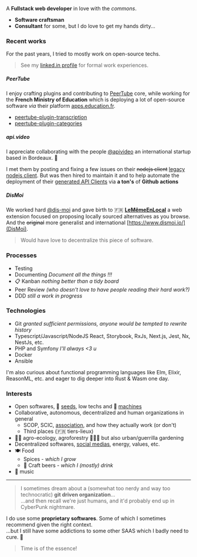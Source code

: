 A __Fullstack web developer__ in love with the *commons*.
- __Software craftsman__
- __Consultant__ for some, but I do love to get my hands dirty...

### Recent works
For the past years, I tried to mostly work on open-source techs.
> See my [linked.in profile](https://www.linkedin.com/in/johandufour/) for formal work experiences.

##### PeerTube
I enjoy crafting plugins and contributing to [PeerTube](https://github.com/Chocobozzz/PeerTube) core,
while working for the __French Ministry of Education__ which is deploying a lot of open-source software
*via* their platform [apps.education.fr](https://apps.education.fr/).
- [peertube-plugin-transcription](https://gitlab.mim-libre.fr/extensions-peertube/plugin-transcription)
- [peertube-plugin-categories](https://gitlab.mim-libre.fr/extensions-peertube/categories-management-plugin)

##### api.video
I appreciate collaborating with the people [@apivideo](https://github.com/apivideo) an international startup based in Bordeaux. 🍷

I met them by posting and fixing a few issues on their ~~nodejs client~~ [legacy nodejs client](https://github.com/apivideo/nodejs-sdk).
But was then hired to maintain it and to help automate the deployment of their [generated API Clients](https://github.com/apivideo/api.video-api-client-generator) via __a ton's__ of __Github actions__

##### DisMoi
We worked hard [@dis-moi](https://github.com/dis-moi/) and gave birth to :fr: [__LeMêmeEnLocal__](https://lememe.fr/) a web extension focused on proposing locally sourced alternatives as you browse.
And the ~~original~~ more generalist and international [https://www.dismoi.io/](DisMoi).
> Would have love to decentralize this piece of software.

### Processes
- Testing
- Documenting *Document all the things !!!*
- 📋 Kanban *nothing better than a tidy board*
- Peer Review *(who doesn't love to have people reading their hard work?)*
- DDD *still a work in progress*

### Technologies
- Git *granted sufficient permissions, anyone would be tempted to rewrite history*
- Typescript/Javascript/NodeJS React, Storybook, RxJs, Next.js, Jest, Nx, NestJs, etc.
- PHP and Symfony  *I'll always <3 u*
- Docker
- Ansible

I'm also curious about functional programming languages like Elm, Elixir, ReasonML, etc.
and eager to dig deeper into Rust & Wasm one day.

### Interests
- Open softwares, 🌱 [seeds](https://www.semencespaysannes.org/), low techs and :tractor: [machines](https://www.latelierpaysan.org/)
- Collaborative, autonomous, decentralized and human organizations in general
  - SCOP, SCIC, [association](https://github.com/amabla), and how they actually work (or don't)
  - Third places (:fr: tiers-lieux)
- 🧑‍🌾 agro-ecology, agroforestry 🌳🌾🐝 but also urban/guerrilla gardening
- Decentralized softwares, [social medias](https://fediverse.party/), energy, values, etc.
- 🍽️ Food
  - Spices - *which I grow*
  - 🍺 Craft beers - *which I (mostly) drink*
- 🎸 music

---

> I sometimes dream about a (somewhat too nerdy and way too technocratic) __git driven organization__...<br />
> ...and then recall we're just humans, and it'd probably end up in CyberPunk nightmare.

I do use some __proprietary softwares__. Some of which I sometimes recommend given the right context.<br />
...but I still have some addictions to some other SAAS which I badly need to cure. 🤒
> Time is of the essence!
